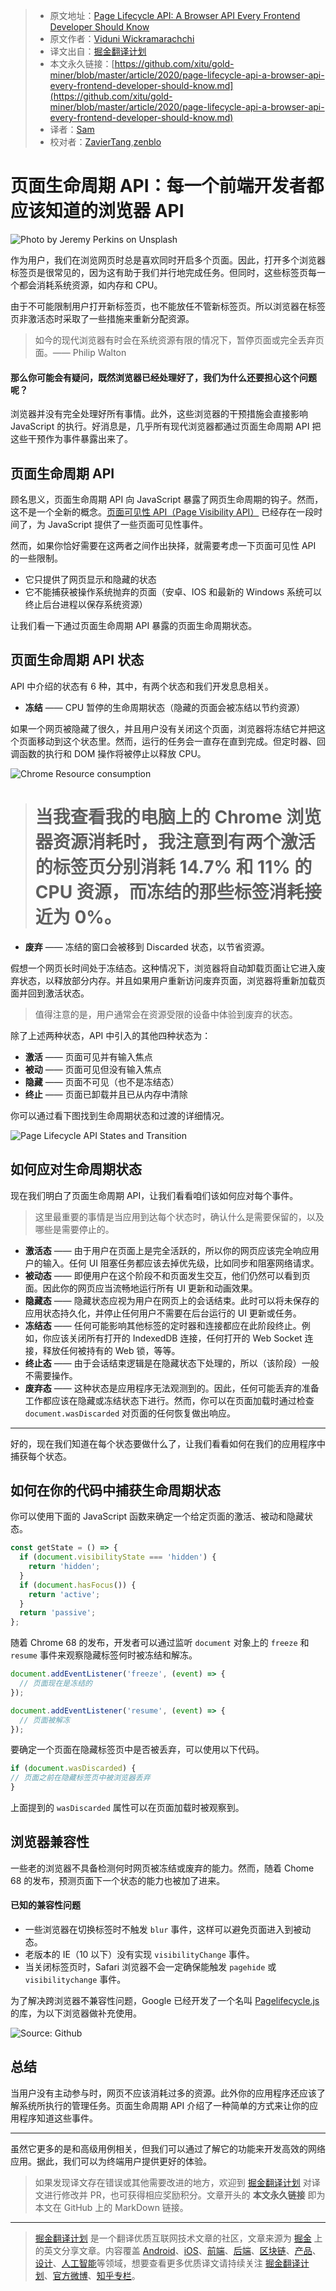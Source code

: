 > * 原文地址：[Page Lifecycle API: A Browser API Every Frontend Developer Should Know](https://blog.bitsrc.io/page-lifecycle-api-a-browser-api-every-frontend-developer-should-know-b1c74948bd74)
> * 原文作者：[Viduni Wickramarachchi](https://medium.com/@viduniwickramarachchi)
> * 译文出自：[掘金翻译计划](https://github.com/xitu/gold-miner)
> * 本文永久链接：[https://github.com/xitu/gold-miner/blob/master/article/2020/page-lifecycle-api-a-browser-api-every-frontend-developer-should-know.md](https://github.com/xitu/gold-miner/blob/master/article/2020/page-lifecycle-api-a-browser-api-every-frontend-developer-should-know.md)
> * 译者：[Sam](https://github.com/xutaogit)
> * 校对者：[ZavierTang](https://github.com/ZavierTang),[zenblo](https://github.com/zenblo)

# 页面生命周期 API：每一个前端开发者都应该知道的浏览器 API

![Photo by [Jeremy Perkins](https://unsplash.com/@jeremyperkins?utm_source=medium&utm_medium=referral) on [Unsplash](https://unsplash.com?utm_source=medium&utm_medium=referral)](https://cdn-images-1.medium.com/max/11120/0*s7XvAqERxLnWWPbS)

作为用户，我们在浏览网页时总是喜欢同时开启多个页面。因此，打开多个浏览器标签页是很常见的，因为这有助于我们并行地完成任务。但同时，这些标签页每一个都会消耗系统资源，如内存和 CPU。

由于不可能限制用户打开新标签页，也不能放任不管新标签页。所以浏览器在标签页非激活态时采取了一些措施来重新分配资源。

> 如今的现代浏览器有时会在系统资源有限的情况下，暂停页面或完全丢弃页面。—— Philip Walton

#### 那么你可能会有疑问，既然浏览器已经处理好了，我们为什么还要担心这个问题呢？

浏览器并没有完全处理好所有事情。此外，这些浏览器的干预措施会直接影响 JavaScript 的执行。好消息是，几乎所有现代浏览器都通过页面生命周期 API 把这些干预作为事件暴露出来了。

## 页面生命周期 API

顾名思义，页面生命周期 API 向 JavaScript 暴露了网页生命周期的钩子。然而，这不是一个全新的概念。[页面可见性 API（Page Visibility API）](https://developer.mozilla.org/en-US/docs/Web/API/Page_Visibility_API) 已经存在一段时间了，为 JavaScript 提供了一些页面可见性事件。

然而，如果你恰好需要在这两者之间作出抉择，就需要考虑一下页面可见性 API 的一些限制。

* 它只提供了网页显示和隐藏的状态
* 它不能捕获被操作系统抛弃的页面（安卓、IOS 和最新的 Windows 系统可以终止后台进程以保存系统资源）

让我们看一下通过页面生命周期 API 暴露的页面生命周期状态。

## 页面生命周期 API 状态

API 中介绍的状态有 6 种，其中，有两个状态和我们开发息息相关。

* **冻结** —— CPU 暂停的生命周期状态（隐藏的页面会被冻结以节约资源）

如果一个网页被隐藏了很久，并且用户没有关闭这个页面，浏览器将冻结它并把这个页面移动到这个状态里。然而，运行的任务会一直存在直到完成。但定时器、回调函数的执行和 DOM 操作将被停止以释放 CPU。

![Chrome Resource consumption](https://cdn-images-1.medium.com/max/2202/1*9XvnVKo4Z5YoFrJJZF6aHQ.png)

> # 当我查看我的电脑上的 Chrome 浏览器资源消耗时，我注意到有两个激活的标签页分别消耗 14.7% 和 11% 的 CPU 资源，而冻结的那些标签消耗接近为 0%。

* **废弃** —— 冻结的窗口会被移到 Discarded 状态，以节省资源。

假想一个网页长时间处于冻结态。这种情况下，浏览器将自动卸载页面让它进入废弃状态，以释放部分内存。并且如果用户重新访问废弃页面，浏览器将重新加载页面并回到激活状态。

> 值得注意的是，用户通常会在资源受限的设备中体验到废弃的状态。

除了上述两种状态，API 中引入的其他四种状态为：

* **激活** —— 页面可见并有输入焦点
* **被动** —— 页面可见但没有输入焦点
* **隐藏** —— 页面不可见（也不是冻结态）
* **终止** —— 页面已卸载并且已从内存中清除

你可以通过看下图找到生命周期状态和过渡的详细情况。

![Page Lifecycle API States and Transition](https://cdn-images-1.medium.com/max/2860/1*3NsVfS6gu7r39LRewVfKOQ.png)

## 如何应对生命周期状态

现在我们明白了页面生命周期 API，让我们看看咱们该如何应对每个事件。

> 这里最重要的事情是当应用到达每个状态时，确认什么是需要保留的，以及哪些是需要停止的。

* **激活态** —— 由于用户在页面上是完全活跃的，所以你的网页应该完全响应用户的输入。任何 UI 阻塞任务都应该去掉优先级，比如同步和阻塞网络请求。
* **被动态** —— 即便用户在这个阶段不和页面发生交互，他们仍然可以看到页面。因此你的网页应当流畅地运行所有 UI 更新和动画效果。
* **隐藏态** —— 隐藏状态应视为用户在网页上的会话结束。此时可以将未保存的应用状态持久化，并停止任何用户不需要在后台运行的 UI 更新或任务。
* **冻结态** —— 任何可能影响其他标签的定时器和连接都应在此阶段终止。例如，你应该关闭所有打开的 IndexedDB 连接，任何打开的 Web Socket 连接，释放任何被持有的 Web 锁，等等。
* **终止态** —— 由于会话结束逻辑是在隐藏状态下处理的，所以（该阶段）一般不需要操作。
* **废弃态** —— 这种状态是应用程序无法观测到的。因此，任何可能丢弃的准备工作都应该在隐藏或冻结状态下进行。然而，你可以在页面加载时通过检查 `document.wasDiscarded` 对页面的任何恢复做出响应。

---

好的，现在我们知道在每个状态要做什么了，让我们看看如何在我们的应用程序中捕获每个状态。

## 如何在你的代码中捕获生命周期状态

你可以使用下面的 JavaScript 函数来确定一个给定页面的激活、被动和隐藏状态。

```js
const getState = () => {
  if (document.visibilityState === 'hidden') {
    return 'hidden';
  }
  if (document.hasFocus()) {
    return 'active';
  }
  return 'passive';
};
```

随着 Chrome 68 的发布，开发者可以通过监听 `document` 对象上的 `freeze` 和 `resume` 事件来观察隐藏标签何时被冻结和解冻。

```js
document.addEventListener('freeze', (event) => {
  // 页面现在是冻结的
});

document.addEventListener('resume', (event) => {
  // 页面被解冻
});
```

要确定一个页面在隐藏标签页中是否被丢弃，可以使用以下代码。

```js
if (document.wasDiscarded) {
// 页面之前在隐藏标签页中被浏览器丢弃
} 
```

上面提到的 `wasDiscarded` 属性可以在页面加载时被观察到。

## 浏览器兼容性

一些老的浏览器不具备检测何时网页被冻结或废弃的能力。然而，随着 Chome 68 的发布，预测页面下一个状态的能力也被加了进来。

#### 已知的兼容性问题

* 一些浏览器在切换标签时不触发 `blur` 事件，这样可以避免页面进入到被动态。
* 老版本的 IE（10 以下）没有实现 `visibilityChange` 事件。
* 当关闭标签页时，Safari 浏览器不会一定确保能触发 `pagehide` 或 `visibilitychange` 事件。

为了解决跨浏览器不兼容性问题，Google 已经开发了一个名叫 [Pagelifecycle.js](https://github.com/GoogleChromeLabs/page-lifecycle) 的库，为以下浏览器做补充使用。

![Source: [Github](https://github.com/GoogleChromeLabs/page-lifecycle#usage)](https://cdn-images-1.medium.com/max/2000/1*G7Kr9wxsOUkiahryW7y43w.png)

## 总结

当用户没有主动参与时，网页不应该消耗过多的资源。此外你的应用程序还应该了解系统所执行的管理任务。页面生命周期 API 介绍了一种简单的方式来让你的应用程序知道这些事件。

---

虽然它更多的是和高级用例相关，但我们可以通过了解它的功能来开发高效的网络应用。据此，我们可以为终端用户提供更好的体验。

> 如果发现译文存在错误或其他需要改进的地方，欢迎到 [掘金翻译计划](https://github.com/xitu/gold-miner) 对译文进行修改并 PR，也可获得相应奖励积分。文章开头的 **本文永久链接** 即为本文在 GitHub 上的 MarkDown 链接。

---

> [掘金翻译计划](https://github.com/xitu/gold-miner) 是一个翻译优质互联网技术文章的社区，文章来源为 [掘金](https://juejin.im) 上的英文分享文章。内容覆盖 [Android](https://github.com/xitu/gold-miner#android)、[iOS](https://github.com/xitu/gold-miner#ios)、[前端](https://github.com/xitu/gold-miner#前端)、[后端](https://github.com/xitu/gold-miner#后端)、[区块链](https://github.com/xitu/gold-miner#区块链)、[产品](https://github.com/xitu/gold-miner#产品)、[设计](https://github.com/xitu/gold-miner#设计)、[人工智能](https://github.com/xitu/gold-miner#人工智能)等领域，想要查看更多优质译文请持续关注 [掘金翻译计划](https://github.com/xitu/gold-miner)、[官方微博](http://weibo.com/juejinfanyi)、[知乎专栏](https://zhuanlan.zhihu.com/juejinfanyi)。

